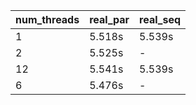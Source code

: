 | num_threads | real_par | real_seq |
|---|---|---|
| 1 | 5.518s | 5.539s |
| 2 | 5.525s | - |
| 12 | 5.541s | 5.539s |
| 6 | 5.476s | - |